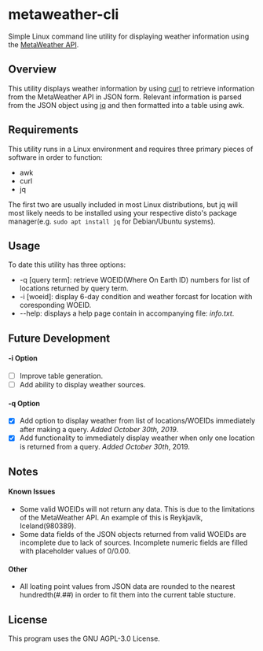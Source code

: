 # metaweather-cli
Simple Linux command line utility for displaying weather information using the [MetaWeather API](https://www.metaweather.com/api/).
## Overview
This utility displays weather information by using [curl](https://curl.haxx.se/) to retrieve information from the MetaWeather API in JSON form.
Relevant information is parsed from the JSON object using [jq](https://stedolan.github.io/jq/) and then formatted into a table using awk.
## Requirements
This utility runs in a Linux environment and requires three primary pieces of software in order to function:
* awk
* curl
* jq

The first two are usually included in most Linux distributions, but jq will most likely needs to be installed using your respective disto's package manager(e.g. `sudo apt install jq` for Debian/Ubuntu systems).
## Usage
To date this utility has three options:
* -q \[query term\]: retrieve WOEID(Where On Earth ID) numbers for list of locations returned by query term.
* -i \[woeid\]: display 6-day condition and weather forcast for location with coresponding WOEID.
* --help: displays a help page contain in accompanying file: *info.txt*.
## Future Development
#### -i Option
* [ ] Improve table generation.
* [ ] Add ability to display weather sources.
#### -q Option
* [x] Add option to display weather from list of locations/WOEIDs immediately after making a query. *Added October 30th, 2019*.
* [x] Add functionality to immediately display weather when only one location is returned from a query. *Added October 30th*, 2019.
## Notes
#### Known Issues
- Some valid WOEIDs will not return any data. This is due to the limitations of the MetaWeather API. An example of this is Reykjavík, Iceland(980389).
- Some data fields of the JSON objects returned from valid WOEIDs are incomplete due to lack of sources. Incomplete numeric fields are filled with placeholder values of 0/0.00.
#### Other
- All loating point values from JSON data are rounded to the nearest hundredth(#.##) in order to fit them into the current table stucture. 
## License
This program uses the GNU AGPL-3.0 License.